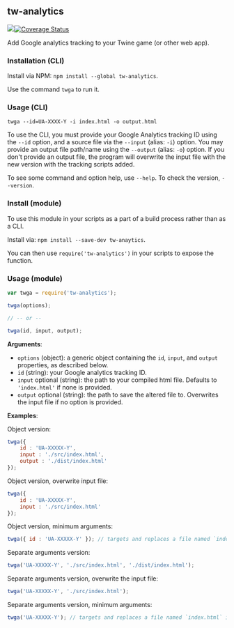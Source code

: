 ## tw-analytics

![](https://travis-ci.org/ChapelR/tw-analytics.svg?branch=master)[![Coverage Status](https://coveralls.io/repos/github/ChapelR/tw-analytics/badge.svg?branch=master)](https://coveralls.io/github/ChapelR/tw-analytics?branch=master)

Add Google analytics tracking to your Twine game (or other web app).

### Installation (CLI)

Install via NPM: `npm install --global tw-analytics`.

Use the command `twga` to run it.

### Usage (CLI)

`twga --id=UA-XXXX-Y -i index.html -o output.html`

To use the CLI, you must provide your Google Analytics tracking ID using the `--id` option, and a source file via the `--input` (alias: `-i`) option. You may provide an output file path/name using the `--output` (alias: `-o`) option. If you don't provide an output file, the program will overwrite the input file with the new version with the tracking scripts added. 

To see some command and option help, use `--help`. To check the version, `--version`.

### Install (module)

To use this module in your scripts as a part of a build process rather than as a CLI.

Install via: `npm install --save-dev tw-anaytics`.

You can then use `require('tw-analytics')` in your scripts to expose the function.

### Usage (module)

```javascript
var twga = require('tw-analytics');

twga(options);

// -- or --

twga(id, input, output);
```

**Arguments**:  
- `options` (object): a generic object containing the `id`, `input`, and `output` properties, as described below.  
- `id` (string): your Google analytics tracking ID.  
- `input` optional (string): the path to your compiled html file. Defaults to `'index.html'` if none is provided.  
- `output` optional (string): the path to save the altered file to. Overwrites the input file if no option is provided.   

**Examples**:

Object version:

```javascript
twga({
    id : 'UA-XXXXX-Y',
    input : './src/index.html',
    output : './dist/index.html'
});
```

Object version, overwrite input file:

```javascript
twga({
    id : 'UA-XXXXX-Y',
    input : './src/index.html'
});
```

Object version, minimum arguments:

```javascript
twga({ id : 'UA-XXXXX-Y' }); // targets and replaces a file named `index.html` in the current folder
```

Separate arguments version:

```javascript
twga('UA-XXXXX-Y', './src/index.html', './dist/index.html');
```

Separate arguments version, overwrite the input file:

```javascript
twga('UA-XXXXX-Y', './src/index.html');
```

Separate arguments version, minimum arguments:

```javascript
twga('UA-XXXXX-Y'); // targets and replaces a file named `index.html` in the current folder
```